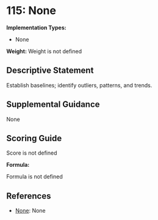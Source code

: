 # 115: None

**Implementation Types:**

- None

**Weight:** Weight is not defined

## Descriptive Statement

Establish baselines; identify outliers, patterns, and trends.

## Supplemental Guidance

None

## Scoring Guide

Score is not defined

**Formula:**

Formula is not defined

## References

- [None](None): None

